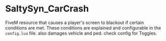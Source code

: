 # SaltySyn_CarCrash
FiveM resource that causes a player's screen to blackout if certain conditions are met. These conditions are explained and configurable in the `config.lua` file.
also damages vehicle and ped. check config for Toggles. 